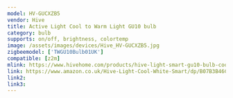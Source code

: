 ```yaml
---
model: HV-GUCXZB5
vendor: Hive
title: Active Light Cool to Warm Light GU10 bulb
category: bulb
supports: on/off, brightness, colortemp
image: /assets/images/devices/Hive_HV-GUCXZB5.jpg
zigbeemodel: ['TWGU10Bulb01UK'] 
compatible: [z2m]
mlink: https://www.hivehome.com/products/hive-light-smart-gu10-bulb-cool-to-warm-white
link: https://www.amazon.co.uk/Hive-Light-Cool-White-Smart/dp/B07B3B46CB
link2: 
link3: 
---
```

